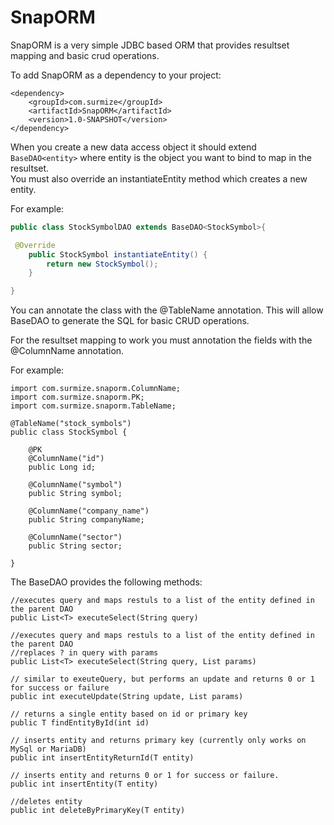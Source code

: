 SnapORM
=======

SnapORM is a very simple JDBC based ORM that provides resultset mapping and basic crud operations.

To add SnapORM as a dependency to your project:
```
<dependency>
    <groupId>com.surmize</groupId>
    <artifactId>SnapORM</artifactId>
    <version>1.0-SNAPSHOT</version>
</dependency>
```
When you create a new data access object it should extend ```BaseDAO<entity>``` where entity is the object you want to bind to map in the resultset.  
You must also override an instantiateEntity method which creates a new entity.

For example:
```java
public class StockSymbolDAO extends BaseDAO<StockSymbol>{

 @Override
    public StockSymbol instantiateEntity() {
        return new StockSymbol();
    }

}
```

You can annotate the class with the @TableName annotation.  This will allow BaseDAO to generate the SQL for basic CRUD operations.

For the resultset mapping to work you must annotation the fields with the @ColumnName annotation.

For example:
```
import com.surmize.snaporm.ColumnName;
import com.surmize.snaporm.PK;
import com.surmize.snaporm.TableName;

@TableName("stock_symbols")
public class StockSymbol {

    @PK
    @ColumnName("id")
    public Long id;
    
    @ColumnName("symbol")
    public String symbol;
    
    @ColumnName("company_name")
    public String companyName;
    
    @ColumnName("sector")
    public String sector;
            
}
```

The BaseDAO provides the following methods:
```
//executes query and maps restuls to a list of the entity defined in the parent DAO
public List<T> executeSelect(String query)

//executes query and maps restuls to a list of the entity defined in the parent DAO
//replaces ? in query with params
public List<T> executeSelect(String query, List params)

// similar to exeuteQuery, but performs an update and returns 0 or 1 for success or failure
public int executeUpdate(String update, List params)

// returns a single entity based on id or primary key
public T findEntityById(int id)

// inserts entity and returns primary key (currently only works on MySql or MariaDB)
public int insertEntityReturnId(T entity)

// inserts entity and returns 0 or 1 for success or failure.
public int insertEntity(T entity)

//deletes entity
public int deleteByPrimaryKey(T entity)
```
